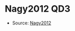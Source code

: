 <a name="material" />

# Nagy2012 QD3
<script type="application/ld+json">
  {
    "@context": "https://schema.org/",
    "@type": "ChemicalSubstance",
    "http://purl.org/dc/terms/conformsTo":
      {
        "@type": "CreativeWork",
        "@id": "https://bioschemas.org/profiles/ChemicalSubstance/0.4-RELEASE/"
      },
    "@id": "https://egonw.github.io/nanowiki/nanowiki129.html#material",
    "name": "Nagy2012 QD3",
    "sameAs": "http://127.0.0.1/mediawiki/index.php/Special:URIResolver/Nagy2012_QD3"
  }
</script>


* Source: [Nagy2012](http://127.0.0.1/mediawiki/index.php/Special:URIResolver/Nagy2012)

